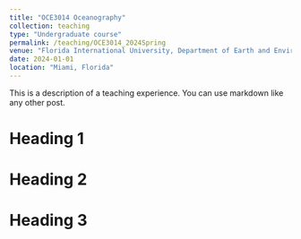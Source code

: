 ```yaml
---
title: "OCE3014 Oceanography"
collection: teaching
type: "Undergraduate course"
permalink: /teaching/OCE3014_2024Spring
venue: "Florida International University, Department of Earth and Environment, 2024 Spring"
date: 2024-01-01
location: "Miami, Florida"
---
```


This is a description of a teaching experience. You can use markdown like any other post.

Heading 1
======

Heading 2
======

Heading 3
======
